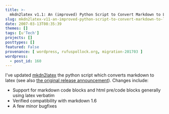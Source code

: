 ```yaml
---
title: >-
  mkdn2latex v1.1: An (improved) Python Script to Convert Markdown to LaTex
slug: mkdn2latex-v11-an-improved-python-script-to-convert-markdown-to-latex
date: 2007-03-13T08:35:39
themes: []
tags: [u'Tech']
projects: []
posttypes: []
featured: False
provenance: [ wordpress, rufuspollock.org, migration-201703 ]
wordpress:
  - post_id: 160
---
```


I've updated [mkdn2latex](http://project.knowledgeforge.net/okftext/svn/trunk/python/mkdn2latex.py) the python script which converts markdown to latex (see also [the original release announcement](http://www.rufuspollock.org/archives/144)). Changes include:

  * Support for markdown code blocks and html pre/code blocks generally using latex verbatim
  * Verified compatibility with markdown 1.6
  * A few minor bugfixes

